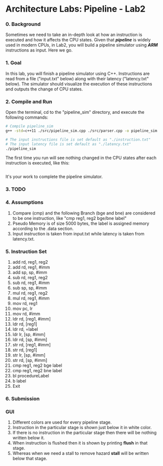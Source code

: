 # Architecture Labs: Pipeline - Lab2

### 0. Background

Sometimes we need to take an in-depth look at how an instruction is executed and how it affects the CPU states. Given that ***pipeline*** is widely used in modern CPUs, in Lab2, you will build a pipeline simulator using ***ARM*** instructions as input. Here we go.

### 1. Goal

In this lab, you will finish a pipeline simulator using C++. Instructions are read from a file ("input.txt" below) along with their latency ("latency.txt" below). The simulator should visualize the execution of these instructions and outputs the change of CPU states.

### 2. Compile and Run

Open the terminal, cd to the "pipeline_sim" directory, and execute the following commands:

```bash
# Compile pipeline_sim
g++ -std=c++11 ./src/pipeline_sim.cpp ./src/parser.cpp -o pipeline_sim

# The input instructions file is set default as "./instruction.txt"
# The input latency file is set default as "./latency.txt"
./pipeline_sim
```

The first time you run will see nothing changed in the CPU states after each instruction is executed, like this:

```bash

```

It's your work to complete the pipeline simulator.

### 3. TODO



### 4. Assumptions

1. Compare (cmp) and the following Branch (bge and bne) are considered to be one instruction, like "cmp reg1, reg2 bge/bne label"
2. Pseudo Memory is of size 5000 bytes, the label is assigned memory according to the .data section.
3. Input instruction is taken from input.txt while latency is taken from latency.txt.

### 5. Instruction Set

1. add rd, reg1, reg2
2. add rd, reg1, #imm
3. add sp, sp, #imm
4. sub rd, reg1, reg2
5. sub rd, reg1, #imm
6. sub sp, sp, #imm
7. mul rd, reg1, reg2
8. mul rd, reg1, #imm
9. mov rd, reg1
10. mov pc, lr
11. mov rd, #imm
12. ldr rd, [reg1, #imm]
13. ldr rd, [reg1]
14. ldr rd, =label
15. ldr lr, [sp, #imm]
16. ldr rd, [sp, #imm]
17. str rd, [reg1, #imm]
18. str rd, [reg1]
19. str lr, [sp, #imm]
20. str rd, [sp, #imm]
21. cmp reg1, reg2 bge label
22. cmp reg1, reg2 bne label
23. bl procedureLabel
24. b label
25. Exit

### 6. Submission



### GUI

1. Different colors are used for every pipeline stage.
2. Instruction in the particular stage is shown just below it in white color.
3. If there is no instruction in the particular stage then there will be nothing written below it.
4. When instruction is flushed then it is shown by printing **flush** in that stage.
5. Whereas when we need a stall to remove hazard **stall** will be written below that stage.